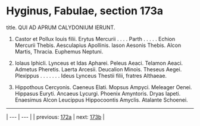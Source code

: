 # Hyginus, Fabulae, section 173a

title. QUI AD APRUM CALYDONIUM IERUNT.



1. Castor et Pollux Iouis filii. Erytus Mercurii . . . . Parth . . . . . Echion Mercurii Thebis. Aesculapius Apollinis. Iason Aesonis Thebis. Alcon Martis, Thracia. Euphemus Neptuni.



2. Iolaus Iphicli. Lynceus et Idas Apharei. Peleus Aeaci. Telamon Aeaci. Admetus Pheretis. Laerta Arcesii. Deucalion Minois. Theseus Aegei. Plexippus . . . . . . . Ideus Lynceus Thestii filii, fratres Althaeae.



3. Hippothous Cercyonis. Caeneus Elati. Mopsus Ampyci. Meleager Oenei. Hippasus Euryti. Ancaeus Lycurgi. Phoenix Amyntoris. Dryas Iapeti. Enaesimus Alcon Leucippus Hippocoontis Amyclis. Atalante Schoenei.



---

| --- | --- |
| previous: [172a](../172a/) | next: [173b](../173b/) |